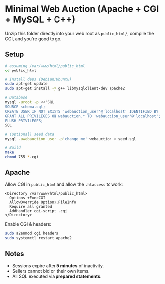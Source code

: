 # Minimal Web Auction (Apache + CGI + MySQL + C++)

Unzip this folder directly into your web root as `public_html/`, compile the CGI, and you're good to go.

## Setup

```bash
# assuming /var/www/html/public_html
cd public_html

# Install deps (Debian/Ubuntu)
sudo apt-get update
sudo apt-get install -y g++ libmysqlclient-dev apache2

# Database
mysql -uroot -p <<'SQL'
SOURCE schema.sql;
CREATE USER IF NOT EXISTS 'webauction_user'@'localhost' IDENTIFIED BY 'change_me';
GRANT ALL PRIVILEGES ON webauction.* TO 'webauction_user'@'localhost';
FLUSH PRIVILEGES;
SQL

# (optional) seed data
mysql -uwebauction_user -p'change_me' webauction < seed.sql

# Build
make
chmod 755 *.cgi
```

## Apache

Allow CGI in `public_html` and allow the `.htaccess` to work:
```
<Directory /var/www/html/public_html>
  Options +ExecCGI
  AllowOverride Options,FileInfo
  Require all granted
  AddHandler cgi-script .cgi
</Directory>
```
Enable CGI & headers:
```bash
sudo a2enmod cgi headers
sudo systemctl restart apache2
```

## Notes
- Sessions expire after **5 minutes** of inactivity.
- Sellers cannot bid on their own items.
- All SQL executed via **prepared statements**.
